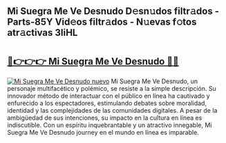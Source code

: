 ## Mi Suegra Me Ve Desnudo D𝚎sn𝚞dos filtr𝚊dos - Parts-85Y Vid𝚎os filtr𝚊dos - N𝚞evas f𝚘tos atr𝚊ctivas 3IiHL

# <h2><a href="http://mb7vxb.tromn.icu/?c=Mi+Suegra+Me+Ve+Desnudo">🔗👉👉👉 Mi Suegra Me Ve Desnudo 🔗🔗</a></h2>

[![Mi Suegra Me Ve Desnudo nuevo](https://i.imgur.com/pEAQMta.gif)](http://mb7vxb.tromn.icu/?c=Mi+Suegra+Me+Ve+Desnudo)
Mi Suegra Me Ve Desnudo, un personaje multifacético y polémico, se resiste a la simple descripción. Su innovador método de interactuar con el público en línea ha cautivado y enfurecido a los espectadores, estimulando debates sobre moralidad, identidad y las complejidades de las comunidades digitales. A pesar de la ambigüedad de sus intenciones, su impacto en la cultura en línea es indiscutible. Con un espíritu inquebrantable y un atractivo innegable, Mi Suegra Me Ve Desnudo journey en el mundo en línea es imparable.
